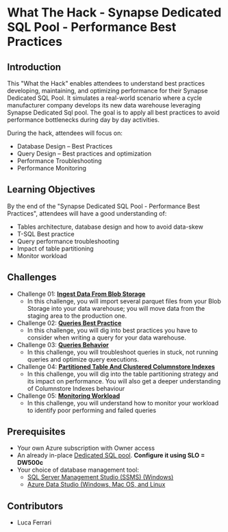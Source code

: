 # What The Hack - Synapse Dedicated SQL Pool - Performance Best Practices

## Introduction
This "What the Hack" enables attendees to understand best practices developing, maintaining, and optimizing performance for their Synapse Dedicated SQL Pool. It simulates a real-world scenario where a cycle manufacturer company develops its new data warehouse leveraging Synapse Dedicated Sql pool. The goal is to apply all best practices to avoid performance bottlenecks during day by day activities. 

During the hack, attendees will focus on:
- Database Design – Best Practices
- Query Design – Best practices and optimization
- Performance Troubleshooting
- Performance Monitoring

## Learning Objectives
By the end of the "Synapse Dedicated SQL Pool - Performance Best Practices", attendees will have a good understanding of:
- Tables architecture, database design and how to avoid data-skew
- T-SQL Best practice 
- Query performance troubleshooting
- Impact of table partitioning
- Monitor workload

## Challenges
- Challenge 01: **[Ingest Data From Blob Storage](Student/Challenge-01.md)**
	 - In this challenge, you will import several parquet files from your Blob Storage into your data warehouse; you will move data from the staging area to the production one.
- Challenge 02: **[Queries Best Practice](Student/Challenge-02.md)**
	 - In this challenge, you will dig into best practices you have to consider when writing a query for your data warehouse.
- Challenge 03: **[Queries Behavior](Student/Challenge-03.md)**
	 - In this challenge, you will troubleshoot queries in stuck, not running queries and optimize query executions.
- Challenge 04: **[Partitioned Table And Clustered Columnstore Indexes](Student/Challenge-04.md)**
	 - In this challenge, you will dig into the table partitioning strategy and its impact on performance. You will also get a deeper understanding of Columnstore Indexes behaviour
- Challenge 05: **[Monitoring Workload](Student/Challenge-05.md)**
	 - In this challenge, you will understand how to monitor your workload to identify poor performing and failed queries


## Prerequisites
- Your own Azure subscription with Owner access
- An already in-place [Dedicated SQL pool](file:///C:/Users/lferrari/OneDrive%20-%20Microsoft/Desktop/FastHack%20Dedicated%20Pool%20-%20Performance/WhatTheHack/Setup.md). **Configure it using SLO = DW500c**
- Your choice of database management tool:
  - [SQL Server Management Studio (SSMS) (Windows)](https://docs.microsoft.com/en-us/sql/ssms/download-sql-server-management-studio-ssms?view=sql-server-ver15)
  - [Azure Data Studio (Windows, Mac OS, and Linux](https://docs.microsoft.com/en-us/sql/azure-data-studio/download-azure-data-studio?view=sql-server-ver15)


## Contributors
- Luca Ferrari
